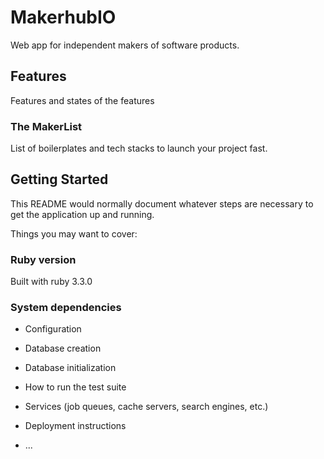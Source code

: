 # MakerhubIO
Web app for independent makers of software products. 

## Features
Features and states of the features

### The MakerList
List of boilerplates and tech stacks to launch your project fast.

## Getting Started
This README would normally document whatever steps are necessary to get the
application up and running.

Things you may want to cover:

### Ruby version
Built with ruby 3.3.0

### System dependencies

* Configuration

* Database creation

* Database initialization

* How to run the test suite

* Services (job queues, cache servers, search engines, etc.)

* Deployment instructions

* ...
